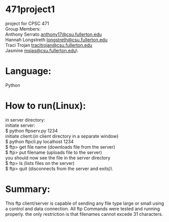# 471project1
project for CPSC 471\
Group Members:\
Anthony Serrato anthony17@csu.fullerton.edu\
Hannah Longstreth longstreth@csu.fullerton.edu\
Traci Trojan   tracitrojan@csu.fullerton.edu\
Jasmine        msjas@csu.fullerton.edu\
# Language:
Python


# How to run(Linux):
in server directory:\
initiate server:\
$ python ftpserv.py 1234\
initiate client:(in client directory in a separate window)\
$ python ftpcli.py localhost 1234\
$ ftp> get file name (downloads file <file name> from the server)\
$ ftp> put filename (uploads file <file name> to the server)\
you should now see the file in the server directory\
$ ftp> ls (lists files on the server)\
$ ftp> quit (disconnects from the server and exits)\

# Summary:
This ftp client/server is capable of sending any file type large or small using a control and data connection. All ftp Commands were tested and running properly. the only restriction is that filenames cannot excede 31 characters.


